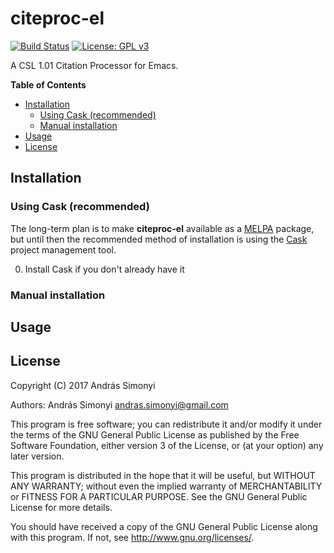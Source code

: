 # citeproc-el

[![Build Status](https://travis-ci.org/andras-simonyi/citeproc-el.svg?branch=master)](https://travis-ci.org/andras-simonyi/citeproc-el) [![License: GPL v3](https://img.shields.io/badge/License-GPL%20v3-blue.svg)](https://www.gnu.org/licenses/gpl-3.0)

A CSL 1.01 Citation Processor for Emacs.

**Table of Contents**

- [Installation](#installation)
    - [Using Cask (recommended)](#using-cask-recommended)
	- [Manual installation](#manual-installation)
- [Usage](#usage)
- [License](#license)

## Installation

### Using Cask (recommended)

The long-term plan is to make __citeproc-el__ available as a
[MELPA](https://melpa.org) package, but until then the recommended method of
installation is using the [Cask](https://github.com/cask/cask) project
management tool.

  0.  Install Cask if you don't already have it
  
### Manual installation

## Usage

## License

Copyright (C) 2017 András Simonyi

Authors: András Simonyi andras.simonyi@gmail.com

This program is free software; you can redistribute it and/or modify it under
the terms of the GNU General Public License as published by the Free Software
Foundation, either version 3 of the License, or (at your option) any later
version.

This program is distributed in the hope that it will be useful, but WITHOUT ANY
WARRANTY; without even the implied warranty of MERCHANTABILITY or FITNESS FOR A
PARTICULAR PURPOSE. See the GNU General Public License for more details.

You should have received a copy of the GNU General Public License along with
this program. If not, see http://www.gnu.org/licenses/.
